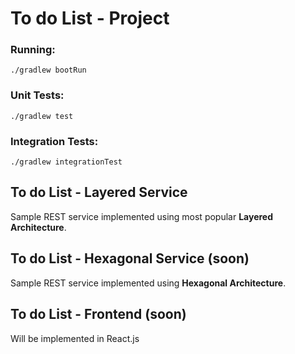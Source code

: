 # To do List - Project

### Running:
```
./gradlew bootRun
```
### Unit Tests:
```
./gradlew test
```
### Integration Tests:
```
./gradlew integrationTest
```

## To do List - Layered Service 
Sample REST service implemented using most popular **Layered Architecture**.

## To do List - Hexagonal Service (soon)
Sample REST service implemented using **Hexagonal Architecture**. 

## To do List - Frontend (soon)
Will be implemented in React.js

